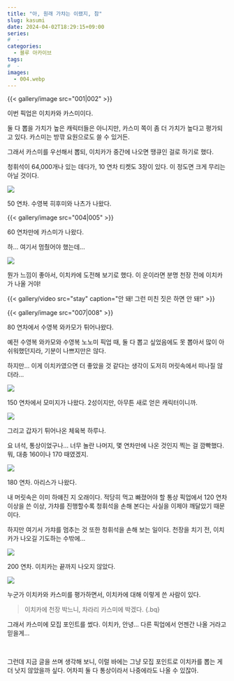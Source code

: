 ```yaml
---
title: "아, 원래 가챠는 이랬지, 참"
slug: kasumi
date: 2024-04-02T18:29:15+09:00
series:
#  - 
categories:
  - 블루 아카이브
tags:
#  - 
images:
  - 004.webp
---
```


{{< gallery/image src="001|002" >}}

이번 픽업은 이치카와 카스미이다.

둘 다 뽑을 가치가 높은 캐릭터들은 아니지만, 카스미 쪽이 좀 더 가치가 높다고 평가되고 있다. 카스미는 방깎 요원으로도 쓸 수 있거든.

그래서 카스미를 우선해서 뽑되, 이치카가 중간에 나오면 땡큐인 걸로 하기로 했다.

청휘석이 64,000개나 있는 데다가, 10 연차 티켓도 3장이 있다. 이 정도면 크게 무리는 아닐 것이다.

![](003.webp)

50 연차. 수영복 히후미와 나츠가 나왔다.

{{< gallery/image src="004|005" >}}

60 연차만에 카스미가 나왔다.

하... 여기서 멈췄어야 했는데...

![](006.webp)

뭔가 느낌이 좋아서, 이치카에 도전해 보기로 했다. 이 운이라면 분명 천장 전에 이치카가 나올 거야!

{{< gallery/video src="stay" caption="안 돼! 그런 미친 짓은 하면 안 돼!" >}}

{{< gallery/image src="007|008" >}}

80 연차에서 수영복 와카모가 튀어나왔다.

예전 수영복 와카모와 수영복 노노미 픽업 때, 둘 다 뽑고 싶었음에도 못 뽑아서 많이 아쉬워했던지라, 기분이 나쁘지만은 않다.

하지만... 이게 이치카였으면 더 좋았을 것 같다는 생각이 도저히 머릿속에서 떠나질 않더라...

![](009.webp)

150 연차에서 모미지가 나왔다. 2성이지만, 아무튼 새로 얻은 캐릭터이니까.

![](010.webp)

그리고 갑자기 튀어나온 체육복 하루나.

요 녀석, 통상이었구나... 너무 놀란 나머지, 몇 연차만에 나온 것인지 찍는 걸 깜빡했다. 뭐, 대충 160이나 170 때였겠지.

![](011.webp)

180 연차. 아리스가 나왔다.

내 머릿속은 이미 하얘진 지 오래이다. 적당히 먹고 빠졌어야 할 통상 픽업에서 120 연차 이상을 쓴 이상, 가챠를 진행할수록 청휘석을 손해 본다는 사실을 이제야 깨달았기 때문이다.

하지만 여기서 가챠를 멈추는 것 또한 청휘석을 손해 보는 일이다. 천장을 치기 전, 이치카가 나오길 기도하는 수밖에...

![](012.webp)

200 연차. 이치카는 끝까지 나오지 않았다.

![](013.webp)

누군가 이치카와 카스미를 평가하면서, 이치카에 대해 이렇게 쓴 사람이 있다.

> 이치카에 천장 박느니, 차라리 카스미에 박겠다.
{.bq}

그래서 카스미에 모집 포인트를 썼다. 이치카, 안녕... 다른 픽업에서 언젠간 나올 거라고 믿을게...

&nbsp;

그런데 지금 글을 쓰며 생각해 보니, 이럴 바에는 그냥 모집 포인트로 이치카를 뽑는 게 더 낫지 않았을까 싶다. 어차피 둘 다 통상이라서 나중에라도 나올 수 있잖아.
